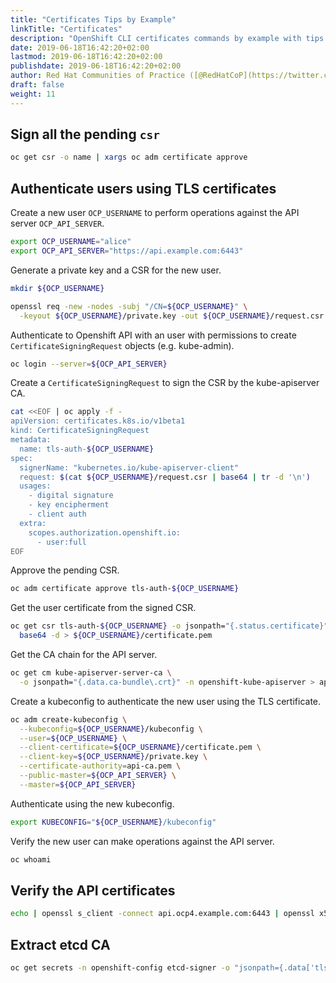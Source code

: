 ```yaml
---
title: "Certificates Tips by Example"
linkTitle: "Certificates"
description: "OpenShift CLI certificates commands by example with tips and tricks from the experts"
date: 2019-06-18T16:42:20+02:00
lastmod: 2019-06-18T16:42:20+02:00
publishdate: 2019-06-18T16:42:20+02:00
author: Red Hat Communities of Practice ([@RedHatCoP](https://twitter.com/RedHatCoP)), OpenShift.Tips ([Team](https://openshift.tips/about/))
draft: false
weight: 11
---
```


## Sign all the pending `csr`

```sh
oc get csr -o name | xargs oc adm certificate approve
```

## Authenticate users using TLS certificates

Create a new user `OCP_USERNAME` to perform operations against the API server `OCP_API_SERVER`.

```sh
export OCP_USERNAME="alice"
export OCP_API_SERVER="https://api.example.com:6443"
```

Generate a private key and a CSR for the new user.

```sh
mkdir ${OCP_USERNAME}

openssl req -new -nodes -subj "/CN=${OCP_USERNAME}" \
  -keyout ${OCP_USERNAME}/private.key -out ${OCP_USERNAME}/request.csr
```

Authenticate to Openshift API with an user with permissions to create `CertificateSigningRequest` objects (e.g. kube-admin).

```sh
oc login --server=${OCP_API_SERVER}
```

Create a `CertificateSigningRequest` to sign the CSR by the kube-apiserver CA.

```sh
cat <<EOF | oc apply -f -
apiVersion: certificates.k8s.io/v1beta1
kind: CertificateSigningRequest
metadata:
  name: tls-auth-${OCP_USERNAME}
spec:
  signerName: "kubernetes.io/kube-apiserver-client"
  request: $(cat ${OCP_USERNAME}/request.csr | base64 | tr -d '\n')
  usages:
    - digital signature
    - key encipherment
    - client auth
  extra:
    scopes.authorization.openshift.io:
      - user:full
EOF
```

Approve the pending CSR.

```sh
oc adm certificate approve tls-auth-${OCP_USERNAME}
```

Get the user certificate from the signed CSR.

```sh
oc get csr tls-auth-${OCP_USERNAME} -o jsonpath="{.status.certificate}" |\
  base64 -d > ${OCP_USERNAME}/certificate.pem
```

Get the CA chain for the API server.

```sh
oc get cm kube-apiserver-server-ca \
  -o jsonpath="{.data.ca-bundle\.crt}" -n openshift-kube-apiserver > api-ca.pem
```

Create a kubeconfig to authenticate the new user using the TLS certificate.

```sh
oc adm create-kubeconfig \
  --kubeconfig=${OCP_USERNAME}/kubeconfig \
  --user=${OCP_USERNAME} \
  --client-certificate=${OCP_USERNAME}/certificate.pem \
  --client-key=${OCP_USERNAME}/private.key \
  --certificate-authority=api-ca.pem \
  --public-master=${OCP_API_SERVER} \
  --master=${OCP_API_SERVER}
```

Authenticate using the new kubeconfig.

```sh
export KUBECONFIG="${OCP_USERNAME}/kubeconfig"
```

Verify the new user can make operations against the API server.

```sh
oc whoami
```

## Verify the API certificates

```sh
echo | openssl s_client -connect api.ocp4.example.com:6443 | openssl x509 -noout -text
```

## Extract etcd CA

```sh
oc get secrets -n openshift-config etcd-signer -o "jsonpath={.data['tls\.crt']}" |  base64 -d | openssl x509 -text
```
